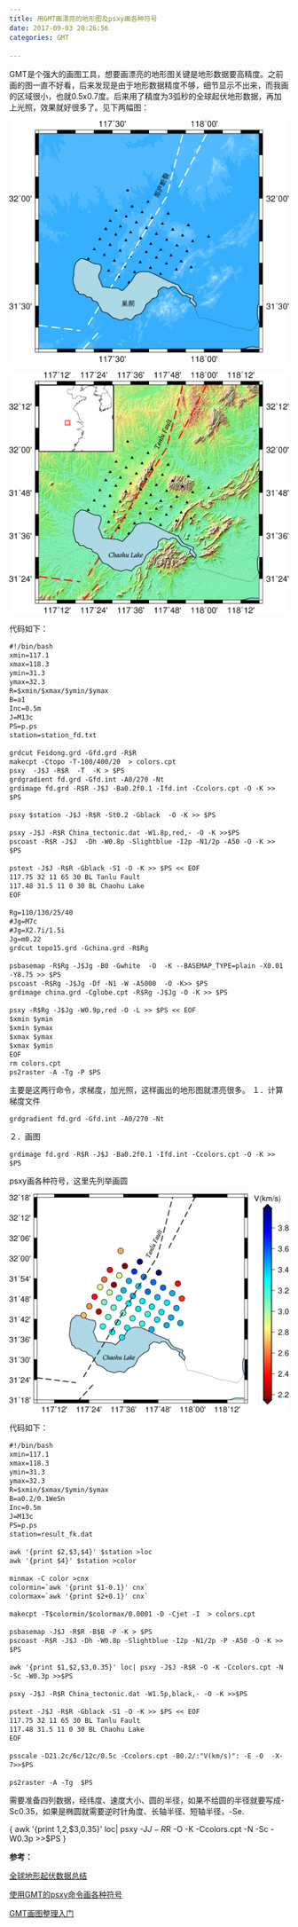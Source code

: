 ```yaml
---
title: 用GMT画漂亮的地形图及psxy画各种符号
date: 2017-09-03 20:26:56
categories: GMT

---
```

<!--more-->GMT是个强大的画图工具，想要画漂亮的地形图关键是地形数据要高精度。之前画的图一直不好看，后来发现是由于地形数据精度不够，细节显示不出来，而我画的区域很小，也就0.5x0.7度。后来用了精度为3弧秒的全球起伏地形数据，再加上光照，效果就好很多了。见下两幅图：


![](2017-09-03-用GMT画漂亮的地形图及psxy画各种符号/p.png) 

 ![](2017-09-03-用GMT画漂亮的地形图及psxy画各种符号/station.png) 
 
 代码如下：
 
 
	
    #!/bin/bash
    xmin=117.1
    xmax=118.3
    ymin=31.3
    ymax=32.3
    R=$xmin/$xmax/$ymin/$ymax
    B=a1
    Inc=0.5m
    J=M13c
    PS=p.ps
    station=station_fd.txt
	
    grdcut Feidong.grd -Gfd.grd -R$R
    makecpt -Ctopo -T-100/400/20  > colors.cpt
    psxy  -J$J -R$R  -T  -K > $PS
    grdgradient fd.grd -Gfd.int -A0/270 -Nt 
    grdimage fd.grd -R$R -J$J -Ba0.2f0.1 -Ifd.int -Ccolors.cpt -O -K >> $PS

    psxy $station -J$J -R$R -St0.2 -Gblack  -O -K >> $PS

    psxy -J$J -R$R China_tectonic.dat -W1.8p,red,- -O -K >>$PS
    pscoast -R$R -J$J  -Dh -W0.8p -Slightblue -I2p -N1/2p -A50 -O -K >> $PS

    pstext -J$J -R$R -Gblack -S1 -O -K >> $PS << EOF
    117.75 32 11 65 30 BL Tanlu Fault
    117.48 31.5 11 0 30 BL Chaohu Lake
    EOF

    Rg=110/130/25/40
    #Jg=M7c
    #Jg=X2.7i/1.5i
    Jg=m0.22
    grdcut topo15.grd -Gchina.grd -R$Rg

    psbasemap -R$Rg -J$Jg -B0 -Gwhite  -O  -K --BASEMAP_TYPE=plain -X0.01 -Y8.75 >> $PS
    pscoast -R$Rg -J$Jg -Df -N1 -W -A5000  -O -K>> $PS
    grdimage china.grd -Cglobe.cpt -R$Rg -J$Jg -O -K >> $PS

    psxy -R$Rg -J$Jg -W0.9p,red -O -L >> $PS << EOF
    $xmin $ymin
    $xmin $ymax
    $xmax $ymax
    $xmax $ymin
    EOF
    rm colors.cpt
    ps2raster -A -Tg -P $PS


主要是这两行命令，求梯度，加光照，这样画出的地形图就漂亮很多。
１．计算梯度文件

    grdgradient fd.grd -Gfd.int -A0/270 -Nt 
	
２．画图

    grdimage fd.grd -R$R -J$J -Ba0.2f0.1 -Ifd.int -Ccolors.cpt -O -K >> $PS

	
psxy画各种符号，这里先列举画圆

![](2017-09-03-用GMT画漂亮的地形图及psxy画各种符号/fk_phase_velocity.png) 
	
代码如下：

    #!/bin/bash
    xmin=117.1
    xmax=118.3
    ymin=31.3
    ymax=32.3
    R=$xmin/$xmax/$ymin/$ymax
    B=a0.2/0.1WeSn
    Inc=0.5m
    J=M13c
    PS=p.ps
    station=result_fk.dat

    awk '{print $2,$3,$4}' $station >loc
    awk '{print $4}' $station >color

    minmax -C color >cnx
    colormin=`awk '{print $1-0.1}' cnx`
    colormax=`awk '{print $2+0.1}' cnx`
	 
    makecpt -T$colormin/$colormax/0.0001 -D -Cjet -I  > colors.cpt

    psbasemap -J$J -R$R -B$B -P -K > $PS
    pscoast -R$R -J$J -Dh -W0.8p -Slightblue -I2p -N1/2p -P -A50 -O -K >> $PS

    awk '{print $1,$2,$3,0.35}' loc| psxy -J$J -R$R -O -K -Ccolors.cpt -N -Sc -W0.3p >>$PS

    psxy -J$J -R$R China_tectonic.dat -W1.5p,black,- -O -K >>$PS

    pstext -J$J -R$R -Gblack -S1 -O -K >> $PS << EOF
    117.75 32 11 65 30 BL Tanlu Fault
    117.48 31.5 11 0 30 BL Chaohu Lake
    EOF

    psscale -D21.2c/6c/12c/0.5c -Ccolors.cpt -B0.2/:"V(km/s)": -E -O  -X-7>>$PS

    ps2raster -A -Tg  $PS
	

	
需要准备四列数据，经纬度、速度大小、圆的半径，如果不给圆的半径就要写成-Sc0.35，如果是椭圆就需要逆时针角度、长轴半径、短轴半径，-Se.
	
{
awk '{print $1,$2,$3,0.35}' loc| psxy -J$J -R$R -O -K -Ccolors.cpt -N -Sc -W0.3p >>$PS
}
	


**参考：**

[全球地形起伏数据总结](http://seisman.info/global-relief-models.html) 

[使用GMT的psxy命令画各种符号](http://blog.sina.com.cn/s/blog_7a37c79f0101od0d.html) 

[GMT画图整理入门](http://blog.sina.com.cn/s/blog_7b04e0c40101fgtd.html) 

